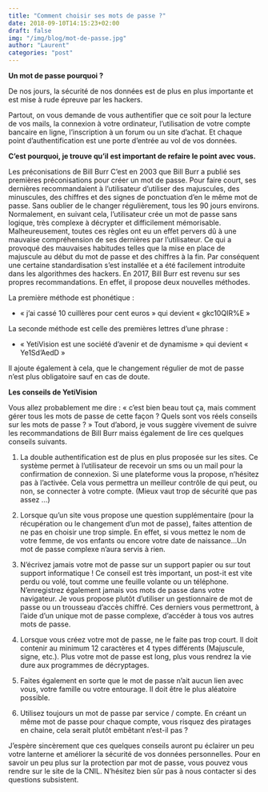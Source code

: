 ```yaml
---
title: "Comment choisir ses mots de passe ?"
date: 2018-09-10T14:15:23+02:00
draft: false
img: "/img/blog/mot-de-passe.jpg"
author: "Laurent"
categories: "post"
---
```


**Un mot de passe pourquoi ?**

De nos jours, la sécurité de nos données est de plus en plus importante et est mise à  rude épreuve par les hackers.

Partout, on vous demande de vous authentifier que ce soit pour la lecture de vos mails, la connexion à votre ordinateur,<!--more--> l’utilisation de votre compte bancaire en ligne, l’inscription à un forum ou un site d’achat. Et chaque point d’authentification est une porte d’entrée au vol de vos données.


**C’est pourquoi, je trouve qu’il est important de refaire le point avec vous.**

Les préconisations de Bill Burr
C’est en 2003 que Bill Burr a publié ses premières préconisations pour créer un mot de passe. Pour faire court, ses dernières recommandaient à l’utilisateur d’utiliser des majuscules, des minuscules, des chiffres et des signes de ponctuation d’en le même mot de passe. Sans oublier de le changer régulièrement, tous les 90 jours environs.
Normalement, en suivant cela, l’utilisateur crée un mot de passe sans logique, très complexe à décrypter et difficilement mémorisable.
Malheureusement, toutes ces règles ont eu un effet pervers dû à une mauvaise compréhension de ses dernières par l’utilisateur. Ce qui a provoqué des mauvaises habitudes telles que la mise en place de majuscule au début du mot de passe et des chiffres à la fin. Par conséquent une certaine standardisation s’est installée et a été facilement introduite dans les algorithmes des hackers. 
En 2017, Bill Burr est revenu sur ses propres recommandations. En effet, il propose deux nouvelles méthodes.

La première méthode est phonétique :
-	« j’ai cassé 10 cuillères pour cent euros » qui devient « gkc10QIR%E »

La seconde méthode  est celle des premières lettres d’une phrase :
-	« YetiVision est une société d’avenir et de dynamisme » qui devient « Ye1Sd’AedD »

Il ajoute également à cela, que le changement régulier de mot de passe n’est plus obligatoire sauf en cas de doute.


**Les conseils de YetiVision**

Vous allez probablement me dire : «  c’est bien beau tout ça, mais comment gérer tous les mots de passe de cette façon ? Quels sont vos réels conseils sur les mots de passe ? »
Tout d’abord, je vous suggère vivement de suivre les recommandations de Bill Burr maiss également de lire ces quelques conseils suivants.
1)	La double authentification est de plus en plus proposée sur les sites. Ce système permet à l’utilisateur de recevoir un sms ou un mail pour la confirmation de connexion. Si une plateforme vous la propose, n’hésitez pas à l’activée. Cela vous permettra un meilleur contrôle de qui peut, ou non, se connecter à votre compte. (Mieux vaut trop de sécurité que pas assez …)

2)	Lorsque qu’un site vous propose une question supplémentaire (pour la récupération ou le changement d’un mot de passe), faites attention de ne pas en choisir une trop simple. En effet, si vous mettez le nom de votre femme, de vos enfants ou encore votre date de naissance…Un mot de passe complexe n’aura servis à rien.

3)	N’écrivez jamais votre mot de passe sur un support papier ou sur tout support informatique ! Ce conseil est très important, un post-it est vite perdu ou volé, tout comme une feuille volante ou un téléphone. N’enregistrez également jamais vos mots de passe dans votre navigateur. Je vous propose plutôt d’utiliser un gestionnaire de mot de passe ou un trousseau d’accès chiffré. Ces derniers vous permettront, à l’aide d’un unique mot de passe complexe, d’accéder à tous vos autres mots de passe.

4)	Lorsque vous créez votre mot de passe, ne le faite pas trop court. Il doit contenir au minimum 12 caractères et 4 types différents (Majuscule, signe, etc.). Plus votre mot de passe est long, plus vous rendrez la vie dure aux programmes de décryptages.

5)	Faites également en sorte que le mot de passe n’ait aucun lien avec vous, votre famille ou votre entourage. Il doit être le plus aléatoire possible.

6)	Utilisez toujours un mot de passe par service / compte. En créant un même mot de passe pour chaque compte, vous risquez des piratages en chaine, cela serait plutôt embêtant n’est-il pas ?


J’espère sincèrement que ces quelques conseils auront pu éclairer un peu votre lanterne et améliorer la sécurité de vos données personnelles. Pour en savoir un peu plus sur la protection par mot de passe, vous pouvez vous rendre sur le site de la CNIL.
N’hésitez bien sûr pas à nous contacter si des questions subsistent. 


